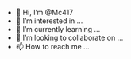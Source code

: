 - 👋 Hi, I’m @Mc417
- 👀 I’m interested in ...
- 🌱 I’m currently learning ...
- 💞️ I’m looking to collaborate on ...
- 📫 How to reach me ...

<!---
Mc417/Mc417 is a ✨ special ✨ repository because its `README.md` (this file) appears on your GitHub profile.
You can click the Preview link to take a look at your changes.
--->

